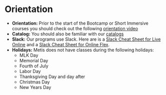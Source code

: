 # Orientation

* **Orientation:** Prior to the start of the Bootcamp or Short Immersive courses you should check out the following [orientation video](https://www.youtube.com/watch?v=dc_bMw42PoM&feature=youtu.be) 
* **Catalog:** You should also be familiar with our [catalogs](https://www.thisismetis.com/catalogs-and-disclosures)
* **Slack:** Our programs use Slack. Here are is a [Slack Cheat Sheet for Live Online](Slack_Cheat_Sheet.pdf) and a [Slack Cheat Sheet for Online Flex](Slack_Cheat_Sheet_FLEX.pdf).
* **Holidays:** Metis does not have classes during the following holidays:
  - MLK Day
  - Memorial Day
  - Fourth of July
  - Labor Day
  - Thanksgiving Day and day after
  - Christmas Day
  - New Years Day 

